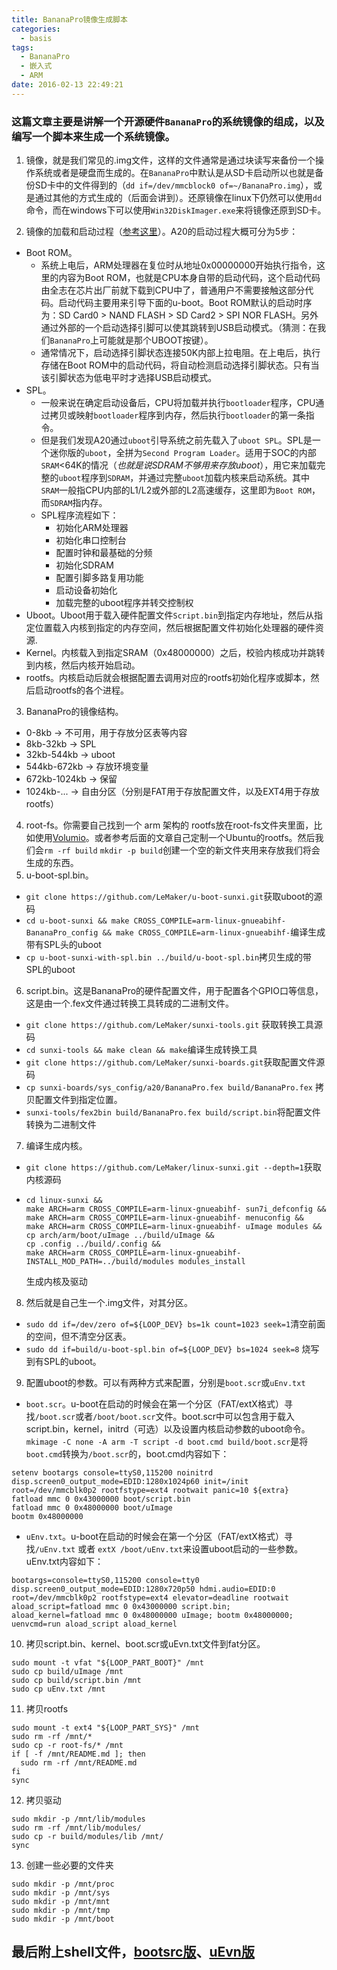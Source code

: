 ```yaml
---
title: BananaPro镜像生成脚本
categories:
  - basis
tags:
  - BananaPro
  - 嵌入式
  - ARM
date: 2016-02-13 22:49:21
---
```

### 这篇文章主要是讲解一个开源硬件`BananaPro`的系统镜像的组成，以及编写一个脚本来生成一个系统镜像。

1. 镜像，就是我们常见的.img文件，这样的文件通常是通过块读写来备份一个操作系统或者是硬盘而生成的。在`BananaPro`中默认是从SD卡启动所以也就是备份SD卡中的文件得到的（`dd if=/dev/mmcblock0 of=~/BananaPro.img`），或是通过其他的方式生成的（后面会讲到）。还原镜像在linux下仍然可以使用`dd`命令，而在windows下可以使用`Win32DiskImager.exe`来将镜像还原到SD卡。
<!--more-->
2. 镜像的加载和启动过程（[参考这里](http://www.eeboard.com/bbs/thread-38335-1-1.html)）。A20的启动过程大概可分为5步：
  * Boot ROM。
    * 系统上电后，ARM处理器在复位时从地址0x00000000开始执行指令，这里的内容为Boot ROM，也就是CPU本身自带的启动代码，这个启动代码由全志在芯片出厂前就下载到CPU中了，普通用户不需要接触这部分代码。启动代码主要用来引导下面的u-boot。Boot ROM默认的启动时序为：SD Card0 > NAND FLASH > SD Card2 > SPI NOR FLASH。另外通过外部的一个启动选择引脚可以使其跳转到USB启动模式。（猜测：在我们`BananaPro`上可能就是那个UBOOT按键）。
    * 通常情况下，启动选择引脚状态连接50K内部上拉电阻。在上电后，执行存储在Boot ROM中的启动代码，将自动检测启动选择引脚状态。只有当该引脚状态为低电平时才选择USB启动模式。
  * SPL。
    * 一般来说在确定启动设备后，CPU将加载并执行`bootloader`程序，CPU通过拷贝或映射`bootloader`程序到内存，然后执行`bootloader`的第一条指令。
    * 但是我们发现A20通过`uboot`引导系统之前先载入了`uboot SPL`。SPL是一个迷你版的`uboot`，全拼为`Second Program Loader`。适用于SOC的内部`SRAM`<64K的情况（*也就是说SDRAM不够用来存放uboot*），用它来加载完整的`uboot`程序到`SDRAM`，并通过完整`uboot`加载内核来启动系统。其中`SRAM`一般指CPU内部的L1/L2或外部的L2高速缓存，这里即为`Boot ROM`，而`SDRAM`指内存。
    * SPL程序流程如下：
      * 初始化ARM处理器
      * 初始化串口控制台
      * 配置时钟和最基础的分频
      * 初始化SDRAM
      * 配置引脚多路复用功能
      * 启动设备初始化
      * 加载完整的uboot程序并转交控制权
  * Uboot。Uboot用于载入硬件配置文件`Script.bin`到指定内存地址，然后从指定位置载入内核到指定的内存空间，然后根据配置文件初始化处理器的硬件资源.
  * Kernel。内核载入到指定SRAM（0x48000000）之后，校验内核成功并跳转到内核，然后内核开始启动。
  * rootfs。内核启动后就会根据配置去调用对应的rootfs初始化程序或脚本，然后启动rootfs的各个进程。
3. BananaPro的镜像结构。
  * 0-8kb -> 不可用，用于存放分区表等内容
  * 8kb-32kb -> SPL
  * 32kb-544kb -> uboot
  * 544kb-672kb -> 存放环境变量
  * 672kb-1024kb -> 保留
  * 1024kb-... -> 自由分区（分别是FAT用于存放配置文件，以及EXT4用于存放rootfs）
4. root-fs。你需要自己找到一个 arm 架构的 rootfs放在root-fs文件夹里面，比如使用[Volumio](https://github.com/volumio/RootFS.git)。或者参考后面的文章自己定制一个Ubuntu的rootfs。然后我们会`rm -rf build` `mkdir -p build`创建一个空的新文件夹用来存放我们将会生成的东西。
5. u-boot-spl.bin。
  * `git clone https://github.com/LeMaker/u-boot-sunxi.git`获取uboot的源码
  * `cd u-boot-sunxi && make CROSS_COMPILE=arm-linux-gnueabihf- BananaPro_config && make CROSS_COMPILE=arm-linux-gnueabihf-`编译生成带有SPL头的uboot
  * `cp u-boot-sunxi-with-spl.bin ../build/u-boot-spl.bin`拷贝生成的带SPL的uboot
6. script.bin。这是BananaPro的硬件配置文件，用于配置各个GPIO口等信息，这是由一个.fex文件通过转换工具转成的二进制文件。
  * `git clone https://github.com/LeMaker/sunxi-tools.git` 获取转换工具源码
  * `cd sunxi-tools && make clean && make`编译生成转换工具
  * `git clone https://github.com/LeMaker/sunxi-boards.git`获取配置文件源码
  * `cp sunxi-boards/sys_config/a20/BananaPro.fex build/BananaPro.fex` 拷贝配置文件到指定位置。
  * `sunxi-tools/fex2bin build/BananaPro.fex build/script.bin`将配置文件转换为二进制文件
7. 编译生成内核。
  * `git clone https://github.com/LeMaker/linux-sunxi.git --depth=1`获取内核源码
  * ```
    cd linux-sunxi &&
  	make ARCH=arm CROSS_COMPILE=arm-linux-gnueabihf- sun7i_defconfig &&
  	make ARCH=arm CROSS_COMPILE=arm-linux-gnueabihf- menuconfig &&
  	make ARCH=arm CROSS_COMPILE=arm-linux-gnueabihf- uImage modules &&
  	cp arch/arm/boot/uImage ../build/uImage &&
  	cp .config ../build/.config &&
  	make ARCH=arm CROSS_COMPILE=arm-linux-gnueabihf- INSTALL_MOD_PATH=../build/modules modules_install
    ```
    生成内核及驱动
8. 然后就是自己生一个.img文件，对其分区。
  * `sudo dd if=/dev/zero of=${LOOP_DEV} bs=1k count=1023 seek=1`清空前面的空间，但不清空分区表。
  * `sudo dd if=build/u-boot-spl.bin of=${LOOP_DEV} bs=1024 seek=8` 烧写到有SPL的uboot。
9. 配置uboot的参数。可以有两种方式来配置，分别是`boot.scr`或`uEnv.txt`
  * `boot.scr`。u-boot在启动的时候会在第一个分区（FAT/extX格式）寻找`/boot.scr`或者`/boot/boot.scr`文件。boot.scr中可以包含用于载入script.bin，kernel，initrd（可选）以及设置内核启动参数的uboot命令。`mkimage -C none -A arm -T script -d boot.cmd build/boot.scr`是将`boot.cmd`转换为`/boot.scr`的，boot.cmd内容如下：
  ```
  setenv bootargs console=ttyS0,115200 noinitrd disp.screen0_output_mode=EDID:1280x1024p60 init=/init root=/dev/mmcblk0p2 rootfstype=ext4 rootwait panic=10 ${extra}
  fatload mmc 0 0x43000000 boot/script.bin
  fatload mmc 0 0x48000000 boot/uImage
  bootm 0x48000000

  ```
  * `uEnv.txt`。u-boot在启动的时候会在第一个分区（FAT/extX格式）寻找`/uEnv.txt` 或者 `extX /boot/uEnv.txt`来设置uboot启动的一些参数。uEnv.txt内容如下：
  ```
  bootargs=console=ttyS0,115200 console=tty0 disp.screen0_output_mode=EDID:1280x720p50 hdmi.audio=EDID:0 root=/dev/mmcblk0p2 rootfstype=ext4 elevator=deadline rootwait
  aload_script=fatload mmc 0 0x43000000 script.bin;
  aload_kernel=fatload mmc 0 0x48000000 uImage; bootm 0x48000000;
  uenvcmd=run aload_script aload_kernel

  ```
10. 拷贝script.bin、kernel、boot.scr或uEvn.txt文件到fat分区。
  ```
  sudo mount -t vfat "${LOOP_PART_BOOT}" /mnt
  sudo cp build/uImage /mnt
  sudo cp build/script.bin /mnt
  sudo cp uEnv.txt /mnt
  ```
11. 拷贝rootfs
  ```
  sudo mount -t ext4 "${LOOP_PART_SYS}" /mnt
  sudo rm -rf /mnt/*
  sudo cp -r root-fs/* /mnt
  if [ -f /mnt/README.md ]; then
  	sudo rm -rf /mnt/README.md
  fi
  sync
  ```
12. 拷贝驱动
  ```
  sudo mkdir -p /mnt/lib/modules
  sudo rm -rf /mnt/lib/modules/
  sudo cp -r build/modules/lib /mnt/
  sync
  ```
13. 创建一些必要的文件夹
  ```
  sudo mkdir -p /mnt/proc
  sudo mkdir -p /mnt/sys
  sudo mkdir -p /mnt/mnt
  sudo mkdir -p /mnt/tmp
  sudo mkdir -p /mnt/boot
  ```
## 最后附上shell文件，[bootsrc版](http://kangqingfei.qiniudn.com/blog%2Fcodes%2Fconfigs%2Fbootscr.sh)、[uEvn版](http://kangqingfei.qiniudn.com/blog%2Fcodes%2Fconfigs%2FuEvn.sh)
